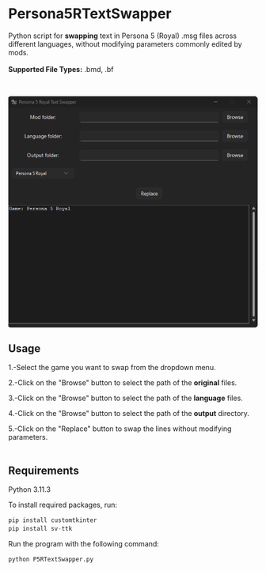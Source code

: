 # Persona5RTextSwapper

Python script for **swapping** text in Persona 5 (Royal) .msg files across different languages, without modifying parameters commonly edited by mods.<br><br>
**Supported File Types:** .bmd, .bf<br><br>

![show](https://github.com/Artur16211/Persona5RTextSwapper/blob/main/img/app.png?raw=true "App")<br><br>
Usage
--------
1.-Select the game you want to swap from the dropdown menu.<br>

2.-Click on the "Browse" button to select the path of the **original** files.<br>

3.-Click on the "Browse" button to select the path of the **language** files.<br>

4.-Click on the "Browse" button to select the path of the **output** directory.<br>

5.-Click on the "Replace" button to swap the lines without modifying parameters.<br><br>

Requirements
--------
Python 3.11.3

To install required packages, run:
```python
pip install customtkinter
pip install sv-ttk
```
Run the program with the following command:
```python
python P5RTextSwapper.py
```
